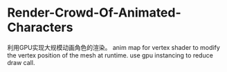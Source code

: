 # Render-Crowd-Of-Animated-Characters
利用GPU实现大规模动画角色的渲染。 anim map for vertex shader to modify the vertex position of the mesh at runtime. use gpu instancing to reduce draw call.
